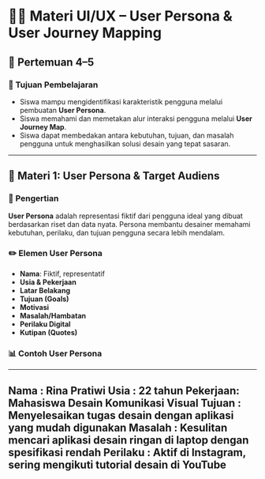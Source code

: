 # 🧑‍💻 Materi UI/UX – User Persona & User Journey Mapping

## 📍 Pertemuan 4–5

### 🎯 Tujuan Pembelajaran

- Siswa mampu mengidentifikasi karakteristik pengguna melalui pembuatan **User Persona**.
- Siswa memahami dan memetakan alur interaksi pengguna melalui **User Journey Map**.
- Siswa dapat membedakan antara kebutuhan, tujuan, dan masalah pengguna untuk menghasilkan solusi desain yang tepat sasaran.

---

## 🧠 Materi 1: User Persona & Target Audiens

### 📌 Pengertian

**User Persona** adalah representasi fiktif dari pengguna ideal yang dibuat berdasarkan riset dan data nyata. Persona membantu desainer memahami kebutuhan, perilaku, dan tujuan pengguna secara lebih mendalam.

### ✏️ Elemen User Persona

- **Nama**: Fiktif, representatif
- **Usia & Pekerjaan**
- **Latar Belakang**
- **Tujuan (Goals)**
- **Motivasi**
- **Masalah/Hambatan**
- **Perilaku Digital**
- **Kutipan (Quotes)**

### 📊 Contoh User Persona
---
Nama : Rina Pratiwi
Usia : 22 tahun
Pekerjaan: Mahasiswa Desain Komunikasi Visual
Tujuan : Menyelesaikan tugas desain dengan aplikasi yang mudah digunakan
Masalah : Kesulitan mencari aplikasi desain ringan di laptop dengan spesifikasi rendah
Perilaku : Aktif di Instagram, sering mengikuti tutorial desain di YouTube
---

